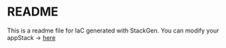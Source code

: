 # README
This is a readme file for IaC generated with StackGen.
You can modify your appStack -> [here](http://cloud.stackgen.com/appstacks/9c29cbcb-08de-45b6-bdc1-aed3b082b17f)
